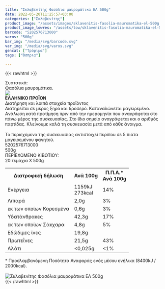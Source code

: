 ```yaml
---
title: "Σκλαβενίτης Φασόλια μαυρομάτικα ΕΛ 500g"
date: 2022-05-20T11:25:57+03:00
categories: ["Σκλαβενίτης"]
product_image: "/assets/images/sklavenitis-fasolia-mauromatika-el-500g.jpg"
product_image_lowres: "/assets/low/sklavenitis-fasolia-mauromatika-el-500g.jpg"
barcode: "5202576713000"
varos: "500g"
bar_img: "/media/svg/barcode.svg"
var_img: "/media/svg/varos.svg"
gencat: ["Τρόφιμα"]
tags: ["Όσπρια"]

---
```

{{< rawhtml >}}

<div class="sload485"><div class="product"><div id="sistatika">Συστατικά:</div><div class="alltext">Φασόλια μαυρομάτικα.</div><div id="flag"><div id="flagimage"><img src="/media/icons/gr.svg"></div><span id="flagtext"><b>ΕΛΛΗΝΙΚΟ ΠΡΟΪΟΝ</b></span></div><div id="loipa">Διατήρηση και λοιπά στοιχεία προϊόντος</div><div class="alltext">Διατηρείται σε μέρος ξηρό και δροσερό. Καταναλώνεται μαγειρεμένο. Aνάλωση κατά προτίμηση πριν από την ημερομηνία που αναγράφεται στο πάνω μέρος της συσκευασίας. Στο ίδιο σημείο αναγράφεται και ο αριθμός παρτίδας. Κλείνουμε καλά τη συσκευασία μετά από κάθε άνοιγμα.<br><br>Το περιεχόμενο της συσκευασίας αντιστοιχεί περίπου σε 5 πιάτα μαγειρεμένου φαγητού.</div><div id="barcode"><div id="barimage1"></div><span id="bartext">5202576713000</span></div><div id="varos"><div id="varosimage1"></div><span id="varostext">500g</span></div><div id="kivotio">ΠΕΡΙΕΧΟΜΕΝΟ ΚΙΒΩΤΙΟΥ:<br>20 τεμάχια Χ 500g</div><div class="tabout"><table id="diatable"><tbody><tr><th>Διατροφική δήλωση</th><th>Ανά 100g</th><th>Π.Π.Α.*<br>Ανά 100g</th></tr><tr><td class="texr2">Ενέργεια</td><td class="texr">1159kJ<br>273kcal</td><td class="texr">14%</td></tr><tr><td class="texr2">Λιπαρά</td><td class="texr">2,0g</td><td class="texr">3%</td></tr><tr><td class="gray">εκ των οποίων Κορεσµένα</td><td class="gray2">0,6g</td><td class="gray2">3%</td></tr><tr><td class="texr2">Yδατάνθρακες</td><td class="texr">42,3g</td><td class="texr">17%</td></tr><tr><td class="gray">εκ των οποίων Σάκχαρα</td><td class="gray2">4,8g</td><td class="gray2">5%</td></tr><tr><td class="texr2">Eδώδιμες ίνες</td><td class="texr">19,8g</td><td class="texr"></td></tr><tr><td class="texr2">Πρωτεΐνες</td><td class="texr">21,5g</td><td class="texr">43%</td></tr><tr><td class="texr2">Αλάτι</td><td class="texr">&lt;0,025g</td><td class="texr">&lt;1%</td></tr></tbody></table></div><div class="alltext">* Προσλαμβανόμενη Ποσότητα Αναφοράς ενός μέσου ενήλικα (8400kJ / 2000kcal).</div><br><div class="pimg"><img alt="Σκλαβενίτης Φασόλια μαυρομάτικα ΕΛ 500g" title="Σκλαβενίτης Φασόλια μαυρομάτικα ΕΛ 500g" src="/assets/images/sklavenitis-fasolia-mauromatika-el-500g.jpg"></div></div></div>
{{< /rawhtml >}}


